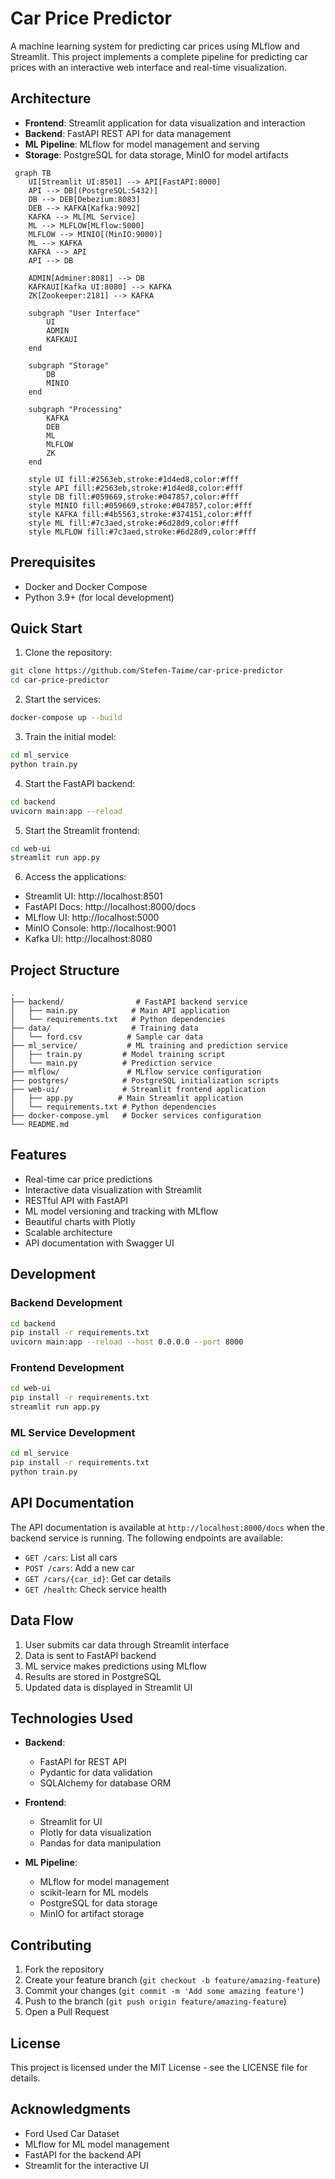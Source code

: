 # Car Price Predictor

A machine learning system for predicting car prices using MLflow and Streamlit. This project implements a complete pipeline for predicting car prices with an interactive web interface and real-time visualization.

## Architecture

- **Frontend**: Streamlit application for data visualization and interaction
- **Backend**: FastAPI REST API for data management
- **ML Pipeline**: MLflow for model management and serving
- **Storage**: PostgreSQL for data storage, MinIO for model artifacts
  
```mermaid
 graph TB
    UI[Streamlit UI:8501] --> API[FastAPI:8000]
    API --> DB[(PostgreSQL:5432)]
    DB --> DEB[Debezium:8083]
    DEB --> KAFKA[Kafka:9092]
    KAFKA --> ML[ML Service]
    ML --> MLFLOW[MLflow:5000]
    MLFLOW --> MINIO[(MinIO:9000)]
    ML --> KAFKA
    KAFKA --> API
    API --> DB

    ADMIN[Adminer:8081] --> DB
    KAFKAUI[Kafka UI:8080] --> KAFKA
    ZK[Zookeeper:2181] --> KAFKA
    
    subgraph "User Interface"
        UI
        ADMIN
        KAFKAUI
    end

    subgraph "Storage"
        DB
        MINIO
    end

    subgraph "Processing"
        KAFKA
        DEB
        ML
        MLFLOW
        ZK
    end

    style UI fill:#2563eb,stroke:#1d4ed8,color:#fff
    style API fill:#2563eb,stroke:#1d4ed8,color:#fff
    style DB fill:#059669,stroke:#047857,color:#fff
    style MINIO fill:#059669,stroke:#047857,color:#fff
    style KAFKA fill:#4b5563,stroke:#374151,color:#fff
    style ML fill:#7c3aed,stroke:#6d28d9,color:#fff
    style MLFLOW fill:#7c3aed,stroke:#6d28d9,color:#fff

```


## Prerequisites

- Docker and Docker Compose
- Python 3.9+ (for local development)

## Quick Start

1. Clone the repository:
```bash
git clone https://github.com/Stefen-Taime/car-price-predictor
cd car-price-predictor
```

2. Start the services:
```bash
docker-compose up --build
```

3. Train the initial model:
```bash
cd ml_service
python train.py
```

4. Start the FastAPI backend:
```bash
cd backend
uvicorn main:app --reload
```

5. Start the Streamlit frontend:
```bash
cd web-ui
streamlit run app.py
```

6. Access the applications:
- Streamlit UI: http://localhost:8501
- FastAPI Docs: http://localhost:8000/docs
- MLflow UI: http://localhost:5000
- MinIO Console: http://localhost:9001
- Kafka UI: http://localhost:8080

## Project Structure

```
.
├── backend/                # FastAPI backend service
│   ├── main.py            # Main API application
│   └── requirements.txt   # Python dependencies
├── data/                  # Training data
│   └── ford.csv          # Sample car data
├── ml_service/           # ML training and prediction service
│   ├── train.py         # Model training script
│   └── main.py          # Prediction service
├── mlflow/               # MLflow service configuration
├── postgres/            # PostgreSQL initialization scripts
├── web-ui/              # Streamlit frontend application
│   ├── app.py          # Main Streamlit application
│   └── requirements.txt # Python dependencies
├── docker-compose.yml   # Docker services configuration
└── README.md
```

## Features

- Real-time car price predictions
- Interactive data visualization with Streamlit
- RESTful API with FastAPI
- ML model versioning and tracking with MLflow
- Beautiful charts with Plotly
- Scalable architecture
- API documentation with Swagger UI

## Development

### Backend Development

```bash
cd backend
pip install -r requirements.txt
uvicorn main:app --reload --host 0.0.0.0 --port 8000
```

### Frontend Development

```bash
cd web-ui
pip install -r requirements.txt
streamlit run app.py
```

### ML Service Development

```bash
cd ml_service
pip install -r requirements.txt
python train.py
```

## API Documentation

The API documentation is available at `http://localhost:8000/docs` when the backend service is running. The following endpoints are available:

- `GET /cars`: List all cars
- `POST /cars`: Add a new car
- `GET /cars/{car_id}`: Get car details
- `GET /health`: Check service health

## Data Flow

1. User submits car data through Streamlit interface
2. Data is sent to FastAPI backend
3. ML service makes predictions using MLflow
4. Results are stored in PostgreSQL
5. Updated data is displayed in Streamlit UI

## Technologies Used

- **Backend**:
  - FastAPI for REST API
  - Pydantic for data validation
  - SQLAlchemy for database ORM

- **Frontend**:
  - Streamlit for UI
  - Plotly for data visualization
  - Pandas for data manipulation

- **ML Pipeline**:
  - MLflow for model management
  - scikit-learn for ML models
  - PostgreSQL for data storage
  - MinIO for artifact storage

## Contributing

1. Fork the repository
2. Create your feature branch (`git checkout -b feature/amazing-feature`)
3. Commit your changes (`git commit -m 'Add some amazing feature'`)
4. Push to the branch (`git push origin feature/amazing-feature`)
5. Open a Pull Request

## License

This project is licensed under the MIT License - see the LICENSE file for details.

## Acknowledgments

- Ford Used Car Dataset
- MLflow for ML model management
- FastAPI for the backend API
- Streamlit for the interactive UI
